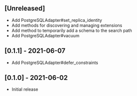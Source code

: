 ## [Unreleased]

- Add PostgreSQLAdapter#set_replica_identity
- Add methods for discovering and managing extensions
- Add method to temporarily add a schema to the search path
- Add PostgreSQLAdapter#vacuum

## [0.1.1] - 2021-06-07

- Add PostgreSQLAdapter#defer_constraints

## [0.1.0] - 2021-06-02

- Initial release
